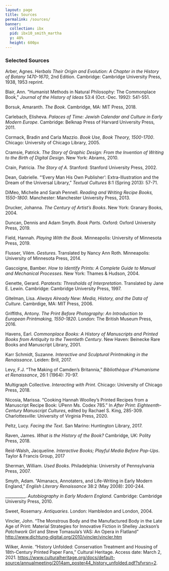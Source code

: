 ```yaml
---
layout: page
title: Sources
permalink: /sources/
banner:
  collection: ibx
  pid: ibx10_smith_martha
  y: 40%
  height: 600px
---
```

### Selected Sources

Arber, Agnes. <i>Herbals Their Origin and Evolution: A Chapter in the History of Botany 1470-1670</i>, 2nd Edition. Cambridge: Cambridge University Press, 1938, 1953 reprint.

Blair, Ann. "Humanist Methods in Natural Philosophy: The Commonplace Book," <i>Journal of the History of Ideas</i> 53:4 (Oct.-Dec. 1992): 541-551.

Borsuk, Amaranth. <i>The Book</i>. Cambridge, MA: MIT Press, 2018.

Carlebach, Elisheva. <i>Palaces of Time: Jewish Calendar and Culture in Early Modern Europe</i>. Cambridge: Belknap Press of Harvard University Press, 2011.

Cormack, Bradin and Carla Mazzio. <i>Book Use, Book Theory, 1500-1700</i>. Chicago: University of Chicago Library, 2005.

Cramsie, Patrick. <i>The Story of Graphic Design: From the Invention of Writing to the Birth of Digital Design</i>. New York: Abrams, 2010.

Crain, Patricia. <i>The Story of A</i>. Stanford: Stanford University Press, 2002.

Dean, Gabrielle. “‘Every Man His Own Publisher’: Extra-Illustration and the Dream of the Universal Library,” <i>Textual Cultures</i> 8:1 (Spring 2013): 57-71.

DiMeo, Michelle and Sarah Pennell. <i>Reading and Writing Recipe Books, 1550-1800</i>. Manchester: Manchester University Press, 2013.

Drucker, Johanna. <i>The Century of Artist’s Books</i>. New York: Granary Books, 2004.

Duncan, Dennis and Adam Smyth. <i>Book Parts</i>. Oxford: Oxford University Press, 2019.

Field, Hannah. <i>Playing With the Book</i>. Minneapolis: University of Minnesota Press, 2019.

Flusser, Vilém. <i>Gestures</i>. Translated by Nancy Ann Roth. Minneapolis: University of Minnesota Press, 2014.

Gascoigne, Bamber. <i>How to Identify Prints: A Complete Guide to Manual and Mechanical Processes</i>. New York: Thames & Hudson, 2004.

Genette, Gerard. <i>Paratexts: Thresholds of Interpretation</i>. Translated by Jane E. Lewin. Cambridge: Cambridge University Press, 1997.

Gitelman, Lisa. <i>Always Already New: Media, History, and the Data of Culture</i>. Cambrdige, MA: MIT Press, 2006.

Griffiths, Antony. <i>The Print Before Photography: An Introduction to European Printmaking, 1550-1820</i>. London: The British Museum Press, 2016.

Havens, Earl. <i>Commonplace Books: A History of Manuscripts and Printed Books from Antiquity to the Twentieth Century</i>. New Haven: Beinecke Rare Books and Manuscript Library, 2001.

Karr Schmidt, Suzanne. <i>Interactive and Sculptural Printmaking in the Renaissance</i>. Leiden: Brill, 2017.

Levy, F.J. “The Making of Camden’s Britannia,” <i>Bibliothèque d’Humanisme et Renaissance</i>, 26:1 (1964): 70-97.

Multigraph Collective. <i>Interacting with Print</i>. Chicago: University of Chicago Press, 2018.

Nicosia, Marissa. “Cooking Hannah Woolley’s Printed Recipes from a Manuscript Recipe Book: UPenn Ms. Codex 785.” In <i>After Print: Eighteenth-Century Manuscript Cultures</i>, edited by Rachael S. King, 285-309. Charlottesville: University of Virginia Press, 2020.

Peltz, Lucy. <i>Facing the Text</i>. San Marino: Huntington Library, 2017.

Raven, James. <i>What is the History of the Book?</i> Cambridge, UK: Polity Press, 2018.

Reid-Walsh, Jacqueline. <i>Interactive Books; Playful Media Before Pop-Ups</i>. Taylor & Francis Group, 2017

Sherman, William. <i>Used Books</i>. Philadelphia: University of Pennsylvania Press, 2007.

Smyth, Adam. “Almanacs, Annotaters, and Life-Writing in Early Modern England,” <i>English Literary Renaissance</i> 38:2 (May 2008): 200-244.

__________. <i>Autobiography in Early Modern England</i>. Cambridge: Cambridge University Press, 2010.

Sweet, Rosemary. <i>Antiquaries</i>. London: Hambledon and London, 2004.

Vincler, John. “The Monstrous Body and the Manufactured Body in the Late Age of Print: Material Strategies for Innovative Fiction in Shelley Jackson’s <i>Patchwork Girl</i> and Steve Tomasula’s VAS: An Opera in Flatland”
<http://www.dichtung-digital.org/2010/vincler/vincler.htm>

Wilker, Annie. “History Unfolded: Conservation Treatment and Housing of 18th-Century Printed Paper Fans,” Cultural Heritage. Access date: March 2, 2021. <https://www.culturalheritage.org/docs/default-source/annualmeeting/2014am_poster44_history_unfolded.pdf?sfvrsn=2>.
